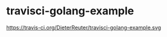 travisci-golang-example
=======================

https://travis-ci.org/DieterReuter/travisci-golang-example.svg

